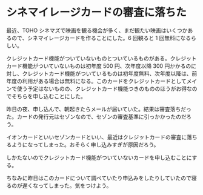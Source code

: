 # シネマイレージカードの審査に落ちた
最近、TOHO シネマズで映画を観る機会が多く、まだ観たい映画はいくつかあるので、シネマイレージカードを作ることにした。6 回観ると 1 回無料になるらしい。

クレジットカード機能がついていないものとついているものがある。クレジットカード機能がついていないものは初年度 500 円、次年度以降 300 円かかるのに対し、クレジットカード機能がついているものは初年度無料、次年度以降は、前年度の利用がある場合は無料になる。このカードをクレジットカードとしてメインで使う予定はないものの、クレジットカード機能つきのもののほうがお得なのでそちらを申し込むことにした。

昨日の夜、申し込んで、朝起きたらメールが届いていた。結果は審査落ちだった。カードの発行元はセゾンなので、セゾンの審査基準に引っかかったのだろう。

イオンカードといいセゾンカードといい、最近はクレジットカードの審査に落ちるようになってしまった。おそらく申し込みすぎが原因だろう。

しかたないのでクレジットカード機能がついていないカードを申し込むことにする。

ちなみに昨日はこのカードについて調べていたり申込みをしたりしていたので寝るのが遅くなってしまった。気をつけよう。
